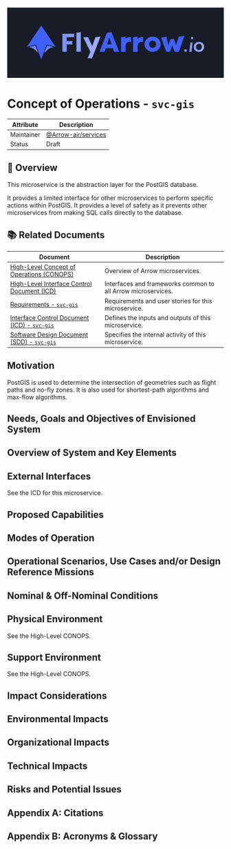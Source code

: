 ![Arrow Banner](https://github.com/Arrow-air/tf-github/raw/main/src/templates/doc-banner-services.png)

# Concept of Operations - `svc-gis`

Attribute | Description
--- | ---
Maintainer | [@Arrow-air/services](https://github.com/orgs/Arrow-air/teams)
Status | Draft

## :telescope: Overview

This microservice is the abstraction layer for the PostGIS database.

It provides a limited interface for other microservices to perform specific actions within PostGIS. It provides a level of safety as it prevents other microservices from making SQL calls directly to the database.

## :books: Related Documents

Document | Description
--- | ---
[High-Level Concept of Operations (CONOPS)](https://github.com/Arrow-air/se-services/blob/develop/docs/conops.md) | Overview of Arrow microservices.
[High-Level Interface Control Document (ICD)](https://github.com/Arrow-air/se-services/blob/develop/docs/icd.md)  | Interfaces and frameworks common to all Arrow microservices.
[Requirements - `svc-gis`](https://nocodb.arrowair.com/dashboard/#/nc/view/5a893886-20f3-41f6-af95-6a235ca52647) | Requirements and user stories for this microservice.
[Interface Control Document (ICD) - `svc-gis`](./icd.md) | Defines the inputs and outputs of this microservice.
[Software Design Document (SDD) - `svc-gis`](./sdd.md) | Specifies the internal activity of this microservice.

## Motivation

PostGIS is used to determine the intersection of geometries such as flight paths and no-fly zones. It is also used for shortest-path algorithms and max-flow algorithms.

## Needs, Goals and Objectives of Envisioned System

## Overview of System and Key Elements

## External Interfaces
See the ICD for this microservice.

## Proposed Capabilities

## Modes of Operation

## Operational Scenarios, Use Cases and/or Design Reference Missions

## Nominal & Off-Nominal Conditions

## Physical Environment

See the High-Level CONOPS.

## Support Environment

See the High-Level CONOPS.

## Impact Considerations

## Environmental Impacts

## Organizational Impacts

## Technical Impacts

## Risks and Potential Issues

## Appendix A: Citations

## Appendix B: Acronyms & Glossary
